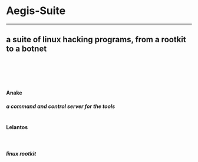 # <h1>Aegis-Suite</h1><hr>
<h2>a suite of linux hacking programs, from a rootkit to a botnet<h2>
<br>
<br>

<h4>Anake<br></h4>
<h5>a command and control server for the tools
<br><br>
<h4>Lelantos</h4><br>
<h5>linux rootkit</h5>
